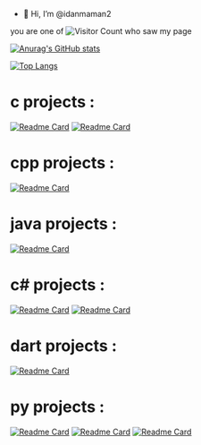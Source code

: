 - 👋 Hi, I’m @idanmaman2


you are one of 
![Visitor Count](https://profile-counter.glitch.me/idanmaman2/count.svg)
who saw my page 

[![Anurag's GitHub stats](https://github-readme-stats.vercel.app/api?username=idanmaman2)](https://github.com/anuraghazra/github-readme-stats)
<!---
idanmaman2/idanmaman2 is a ✨ special ✨ repository because its `README.md` (this file) appears on your GitHub profile.
You can click the Preview link to take a look at your changes.
--->
[![Top Langs](https://github-readme-stats.vercel.app/api/top-langs/?username=idanmaman2&langs_count=8)](https://github.com/anuraghazra/github-readme-stats)



# c projects : 
[![Readme Card](https://github-readme-stats.vercel.app/api/pin/?username=idanmaman2&repo=ascii3DViewer)](https://github.com/anuraghazra/github-readme-stats)
[![Readme Card](https://github-readme-stats.vercel.app/api/pin/?username=idanmaman2&repo=IDHM_SHELL)](https://github.com/anuraghazra/github-readme-stats)

# cpp projects : 
[![Readme Card](https://github-readme-stats.vercel.app/api/pin/?username=idanmaman2&repo=Os_project_client_plus_server)](https://github.com/anuraghazra/github-readme-stats)

# java projects : 
[![Readme Card](https://github-readme-stats.vercel.app/api/pin/?username=idanmaman2&repo=ISE5782_6941_3797)](https://github.com/anuraghazra/github-readme-stats)

# c# projects : 
[![Readme Card](https://github-readme-stats.vercel.app/api/pin/?username=idanmaman2&repo=HandHero--Kinect-v1.8-)](https://github.com/anuraghazra/github-readme-stats)
  [![Readme Card](https://github-readme-stats.vercel.app/api/pin/?username=asimon655&repo=dotNet5782_3715_6941)](https://github.com/anuraghazra/github-readme-stats)

# dart projects :
[![Readme Card](https://github-readme-stats.vercel.app/api/pin/?username=idanmaman2&repo=ISPOT_IDHM)](https://github.com/anuraghazra/github-readme-stats)

# py projects : 
[![Readme Card](https://github-readme-stats.vercel.app/api/pin/?username=idanmaman2&repo=youtube_Playlist_Downloder)](https://github.com/anuraghazra/github-readme-stats)
  [![Readme Card](https://github-readme-stats.vercel.app/api/pin/?username=idanmaman2&repo=HRSpider)](https://github.com/anuraghazra/github-readme-stats)
    [![Readme Card](https://github-readme-stats.vercel.app/api/pin/?username=idanmaman2&repo=Selenium_SIte_Check)](https://github.com/anuraghazra/github-readme-stats)
  
